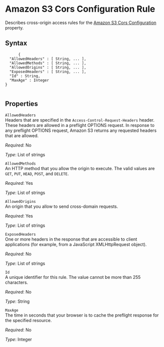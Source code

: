 Amazon S3 Cors Configuration Rule
=================================

Describes cross-origin access rules for the [Amazon S3 Cors Configuration](aws-properties-s3-bucket-cors.html "Amazon S3 Cors Configuration") property.

Syntax
------

``` {.programlisting}
      {
  "AllowedHeaders" : [ String, ... ],
  "AllowedMethods" : [ String, ... ],
  "AllowedOrigins" : [ String, ... ],
  "ExposedHeaders" : [ String, ... ],
  "Id" : String,
  "MaxAge" : Integer
}
    
```

Properties
----------

 `AllowedHeaders`   
Headers that are specified in the `Access-Control-Request-Headers` header. These headers are allowed in a preflight OPTIONS request. In response to any preflight OPTIONS request, Amazon S3 returns any requested headers that are allowed.

*Required*: No

*Type*: List of strings

 `AllowedMethods`   
An HTTP method that you allow the origin to execute. The valid values are `GET`, `PUT`, `HEAD`, `POST`, and `DELETE`.

*Required*: Yes

*Type*: List of strings

 `AllowedOrigins`   
An origin that you allow to send cross-domain requests.

*Required*: Yes

*Type*: List of strings

 `ExposedHeaders`   
One or more headers in the response that are accessible to client applications (for example, from a JavaScript XMLHttpRequest object).

*Required*: No

*Type*: List of strings

 `Id`   
A unique identifier for this rule. The value cannot be more than 255 characters.

*Required*: No

*Type*: String

 `MaxAge`   
The time in seconds that your browser is to cache the preflight response for the specified resource.

*Required*: No

*Type*: Integer


